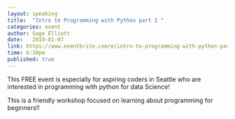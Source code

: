 ```yaml
---
layout: speaking
title:  "Intro to Programming with Python part 2 "
categories: event
author: Sage Elliott
date:   2019-01-07
link: https://www.eventbrite.com/e/intro-to-programming-with-python-part-2-tickets-86869724685
time: 6:30pm
published: true
---
```


This FREE event is especially for aspiring coders in Seattle who are interested in programming with python for data Science!

This is a friendly workshop focused on learning about programming for beginners!!
